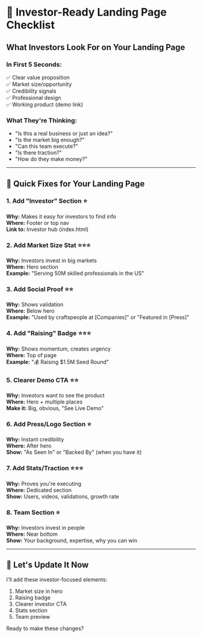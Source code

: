 # 🎯 Investor-Ready Landing Page Checklist

## What Investors Look For on Your Landing Page

### **In First 5 Seconds:**
✅ Clear value proposition  
✅ Market size/opportunity  
✅ Credibility signals  
✅ Professional design  
✅ Working product (demo link)  

### **What They're Thinking:**
- "Is this a real business or just an idea?"
- "Is the market big enough?"
- "Can this team execute?"
- "Is there traction?"
- "How do they make money?"

---

## 🔧 Quick Fixes for Your Landing Page

### **1. Add "Investor" Section** ⭐
**Why:** Makes it easy for investors to find info  
**Where:** Footer or top nav  
**Link to:** Investor hub (index.html)

### **2. Add Market Size Stat** ⭐⭐⭐
**Why:** Investors invest in big markets  
**Where:** Hero section  
**Example:** "Serving 50M skilled professionals in the US"

### **3. Add Social Proof** ⭐⭐
**Why:** Shows validation  
**Where:** Below hero  
**Example:** "Used by craftspeople at [Companies]" or "Featured in [Press]"

### **4. Add "Raising" Badge** ⭐⭐⭐
**Why:** Shows momentum, creates urgency  
**Where:** Top of page  
**Example:** "💰 Raising $1.5M Seed Round"

### **5. Clearer Demo CTA** ⭐⭐
**Why:** Investors want to see the product  
**Where:** Hero + multiple places  
**Make it:** Big, obvious, "See Live Demo"

### **6. Add Press/Logo Section** ⭐
**Why:** Instant credibility  
**Where:** After hero  
**Show:** "As Seen In" or "Backed By" (when you have it)

### **7. Add Stats/Traction** ⭐⭐⭐
**Why:** Proves you're executing  
**Where:** Dedicated section  
**Show:** Users, videos, validations, growth rate

### **8. Team Section** ⭐
**Why:** Investors invest in people  
**Where:** Near bottom  
**Show:** Your background, expertise, why you can win

---

## 🚀 Let's Update It Now

I'll add these investor-focused elements:
1. Market size in hero
2. Raising badge
3. Clearer investor CTA
4. Stats section
5. Team preview

Ready to make these changes?

